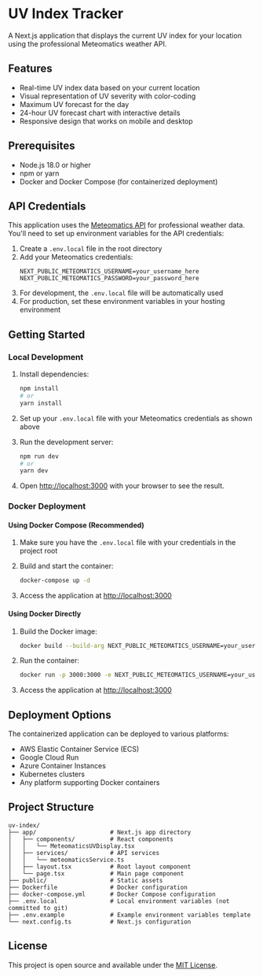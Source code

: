 # UV Index Tracker

A Next.js application that displays the current UV index for your location using the professional Meteomatics weather API.

## Features

- Real-time UV index data based on your current location
- Visual representation of UV severity with color-coding
- Maximum UV forecast for the day
- 24-hour UV forecast chart with interactive details
- Responsive design that works on mobile and desktop

## Prerequisites

- Node.js 18.0 or higher
- npm or yarn
- Docker and Docker Compose (for containerized deployment)

## API Credentials

This application uses the [Meteomatics API](https://www.meteomatics.com) for professional weather data. You'll need to set up environment variables for the API credentials:

1. Create a `.env.local` file in the root directory
2. Add your Meteomatics credentials:
   ```
   NEXT_PUBLIC_METEOMATICS_USERNAME=your_username_here
   NEXT_PUBLIC_METEOMATICS_PASSWORD=your_password_here
   ```
3. For development, the `.env.local` file will be automatically used
4. For production, set these environment variables in your hosting environment

## Getting Started

### Local Development

1. Install dependencies:
   ```bash
   npm install
   # or
   yarn install
   ```

2. Set up your `.env.local` file with your Meteomatics credentials as shown above

3. Run the development server:
   ```bash
   npm run dev
   # or
   yarn dev
   ```

4. Open [http://localhost:3000](http://localhost:3000) with your browser to see the result.

### Docker Deployment

#### Using Docker Compose (Recommended)

1. Make sure you have the `.env.local` file with your credentials in the project root

2. Build and start the container:
   ```bash
   docker-compose up -d
   ```

3. Access the application at [http://localhost:3000](http://localhost:3000)

#### Using Docker Directly

1. Build the Docker image:
   ```bash
   docker build --build-arg NEXT_PUBLIC_METEOMATICS_USERNAME=your_username_here --build-arg NEXT_PUBLIC_METEOMATICS_PASSWORD=your_password_here -t uv-index-app .
   ```

2. Run the container:
   ```bash
   docker run -p 3000:3000 -e NEXT_PUBLIC_METEOMATICS_USERNAME=your_username_here -e NEXT_PUBLIC_METEOMATICS_PASSWORD=your_password_here uv-index-app
   ```

3. Access the application at [http://localhost:3000](http://localhost:3000)

## Deployment Options

The containerized application can be deployed to various platforms:

- AWS Elastic Container Service (ECS)
- Google Cloud Run
- Azure Container Instances
- Kubernetes clusters
- Any platform supporting Docker containers

## Project Structure

```
uv-index/
├── app/                     # Next.js app directory
│   ├── components/          # React components
│   │   └── MeteomaticsUVDisplay.tsx
│   ├── services/            # API services
│   │   └── meteomaticsService.ts
│   ├── layout.tsx           # Root layout component
│   └── page.tsx             # Main page component
├── public/                  # Static assets
├── Dockerfile               # Docker configuration
├── docker-compose.yml       # Docker Compose configuration
├── .env.local               # Local environment variables (not committed to git)
├── .env.example             # Example environment variables template
└── next.config.ts           # Next.js configuration
```

## License

This project is open source and available under the [MIT License](LICENSE).
